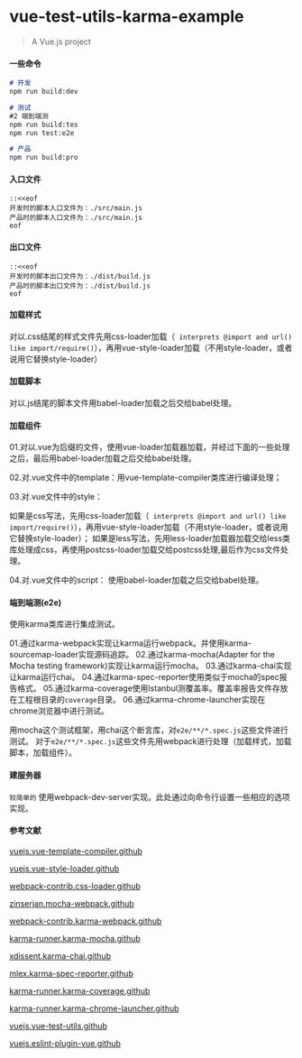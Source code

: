 # vue-test-utils-karma-example

> A Vue.js project


#### 一些命令
```md
# 开发
npm run build:dev

# 测试
#2 端到端测
npm run build:tes
npm run test:e2e

# 产品
npm run build:pro

```

#### 入口文件
```
::<<eof
开发时的脚本入口文件为：./src/main.js
产品时的脚本入口文件为：./src/main.js
eof
```

#### 出口文件
```
::<<eof
开发时的脚本出口文件为：./dist/build.js
产品时的脚本出口文件为：./dist/build.js
eof
```

#### 加载样式

对以.css结尾的样式文件先用css-loader加载（` interprets @import and url() like import/require()`），再用vue-style-loader加载（不用style-loader，或者说用它替换style-loader）

#### 加载脚本

对以.js结尾的脚本文件用babel-loader加载之后交给babel处理。

#### 加载组件

01.对以.vue为后缀的文件，使用vue-loader加载器加载，并经过下面的一些处理之后，最后用babel-loader加载之后交给babel处理。

02.对.vue文件中的template：用vue-template-compiler类库进行编译处理；

03.对.vue文件中的style：

如果是css写法，先用css-loader加载（` interprets @import and url() like import/require()`），再用vue-style-loader加载（不用style-loader，或者说用它替换style-loader）；
如果是less写法，先用less-loader加载器加载交给less类库处理成css，再使用postcss-loader加载交给postcss处理,最后作为css文件处理。

04.对.vue文件中的script：
使用babel-loader加载之后交给babel处理。



#### 端到端测(e2e)

使用karma类库进行集成测试。

01.通过karma-webpack实现让karma运行webpack。并使用karma-sourcemap-loader实现源码追踪。
02.通过karma-mocha(Adapter for the Mocha testing framework)实现让karma运行mocha。
03.通过karma-chai实现让karma运行chai。
04.通过karma-spec-reporter使用类似于mocha的spec报告格式。
05.通过karma-coverage使用Istanbul测覆盖率。覆盖率报告文件存放在工程根目录的`coverage`目录。
06.通过karma-chrome-launcher实现在chrome浏览器中进行测试。

用mocha这个测试框架，用chai这个断言库，对`e2e/**/*.spec.js`这些文件进行测试。
对于`e2e/**/*.spec.js`这些文件先用webpack进行处理（加载样式，加载脚本，加载组件）。

#### 建服务器

`较简单的` 使用webpack-dev-server实现。此处通过向命令行设置一些相应的选项实现。


#### 参考文献

[vuejs.vue-template-compiler.github](https://github.com/vuejs/vue/tree/dev/packages/vue-template-compiler)

[vuejs.vue-style-loader.github](https://github.com/vuejs/vue-style-loader)

[webpack-contrib.css-loader.github](https://github.com/webpack-contrib/css-loader)

[zinserjan.mocha-webpack.github](https://github.com/zinserjan/mocha-webpack)

[webpack-contrib.karma-webpack.github](https://github.com/webpack-contrib/karma-webpack)

[karma-runner.karma-mocha.github](https://github.com/karma-runner/karma-mocha)

[xdissent.karma-chai.github](https://github.com/xdissent/karma-chai)

[mlex.karma-spec-reporter.github](https://github.com/mlex/karma-spec-reporter)

[karma-runner.karma-coverage.github](https://github.com/karma-runner/karma-coverage)

[karma-runner.karma-chrome-launcher.github](https://github.com/karma-runner/karma-chrome-launcher)

[vuejs.vue-test-utils.github](https://github.com/vuejs/vue-test-utils)

[vuejs.eslint-plugin-vue.github](https://github.com/vuejs/eslint-plugin-vue)